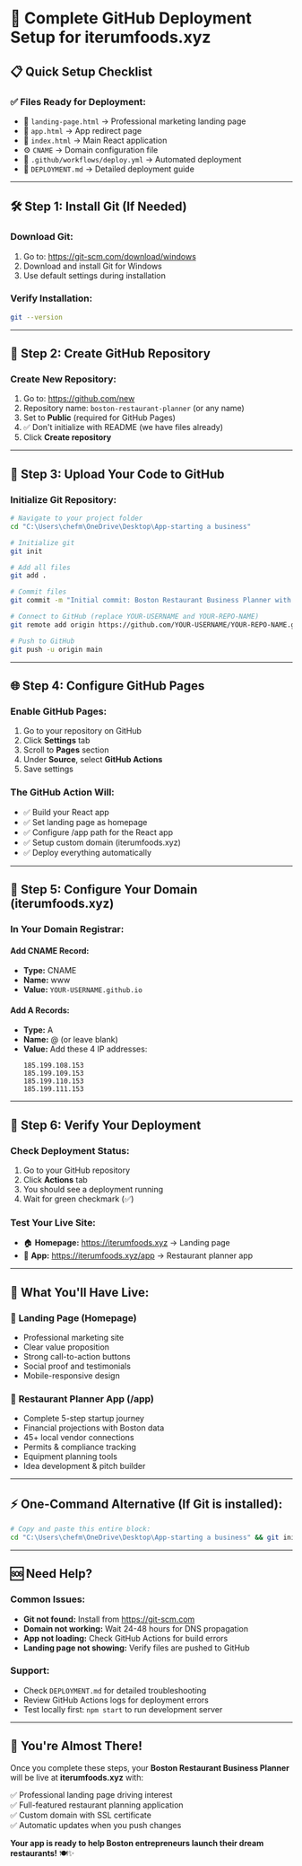 # 🚀 Complete GitHub Deployment Setup for iterumfoods.xyz

## 📋 **Quick Setup Checklist**

### ✅ **Files Ready for Deployment:**
- 🎯 `landing-page.html` → Professional marketing landing page
- 🚀 `app.html` → App redirect page  
- 📱 `index.html` → Main React application
- ⚙️ `CNAME` → Domain configuration file
- 🔧 `.github/workflows/deploy.yml` → Automated deployment
- 📖 `DEPLOYMENT.md` → Detailed deployment guide

---

## 🛠️ **Step 1: Install Git (If Needed)**

### **Download Git:**
1. Go to: https://git-scm.com/download/windows
2. Download and install Git for Windows
3. Use default settings during installation

### **Verify Installation:**
```bash
git --version
```

---

## 📂 **Step 2: Create GitHub Repository**

### **Create New Repository:**
1. Go to: https://github.com/new
2. Repository name: `boston-restaurant-planner` (or any name)
3. Set to **Public** (required for GitHub Pages)
4. ✅ Don't initialize with README (we have files already)
5. Click **Create repository**

---

## 💾 **Step 3: Upload Your Code to GitHub**

### **Initialize Git Repository:**
```bash
# Navigate to your project folder
cd "C:\Users\chefm\OneDrive\Desktop\App-starting a business"

# Initialize git
git init

# Add all files
git add .

# Commit files
git commit -m "Initial commit: Boston Restaurant Business Planner with landing page"

# Connect to GitHub (replace YOUR-USERNAME and YOUR-REPO-NAME)
git remote add origin https://github.com/YOUR-USERNAME/YOUR-REPO-NAME.git

# Push to GitHub
git push -u origin main
```

---

## 🌐 **Step 4: Configure GitHub Pages**

### **Enable GitHub Pages:**
1. Go to your repository on GitHub
2. Click **Settings** tab
3. Scroll to **Pages** section
4. Under **Source**, select **GitHub Actions**
5. Save settings

### **The GitHub Action Will:**
- ✅ Build your React app
- ✅ Set landing page as homepage
- ✅ Configure /app path for the React app
- ✅ Setup custom domain (iterumfoods.xyz)
- ✅ Deploy everything automatically

---

## 🔗 **Step 5: Configure Your Domain (iterumfoods.xyz)**

### **In Your Domain Registrar:**

#### **Add CNAME Record:**
- **Type:** CNAME
- **Name:** www
- **Value:** `YOUR-USERNAME.github.io`

#### **Add A Records:**
- **Type:** A
- **Name:** @ (or leave blank)
- **Value:** Add these 4 IP addresses:
  ```
  185.199.108.153
  185.199.109.153
  185.199.110.153
  185.199.111.153
  ```

---

## 🎯 **Step 6: Verify Your Deployment**

### **Check Deployment Status:**
1. Go to your GitHub repository
2. Click **Actions** tab
3. You should see a deployment running
4. Wait for green checkmark (✅)

### **Test Your Live Site:**
- 🏠 **Homepage:** https://iterumfoods.xyz → Landing page
- 🚀 **App:** https://iterumfoods.xyz/app → Restaurant planner app

---

## 🎊 **What You'll Have Live:**

### 🎯 **Landing Page (Homepage)**
- Professional marketing site
- Clear value proposition
- Strong call-to-action buttons
- Social proof and testimonials
- Mobile-responsive design

### 🚀 **Restaurant Planner App (/app)**
- Complete 5-step startup journey
- Financial projections with Boston data
- 45+ local vendor connections
- Permits & compliance tracking
- Equipment planning tools
- Idea development & pitch builder

---

## ⚡ **One-Command Alternative (If Git is installed):**

```bash
# Copy and paste this entire block:
cd "C:\Users\chefm\OneDrive\Desktop\App-starting a business" && git init && git add . && git commit -m "Deploy Boston Restaurant Planner to iterumfoods.xyz" && echo "🎯 Ready! Now connect to GitHub and push your code!"
```

---

## 🆘 **Need Help?**

### **Common Issues:**
- **Git not found:** Install from https://git-scm.com
- **Domain not working:** Wait 24-48 hours for DNS propagation  
- **App not loading:** Check GitHub Actions for build errors
- **Landing page not showing:** Verify files are pushed to GitHub

### **Support:**
- Check `DEPLOYMENT.md` for detailed troubleshooting
- Review GitHub Actions logs for deployment errors
- Test locally first: `npm start` to run development server

---

## 🎉 **You're Almost There!**

Once you complete these steps, your **Boston Restaurant Business Planner** will be live at **iterumfoods.xyz** with:

✅ Professional landing page driving interest  
✅ Full-featured restaurant planning application  
✅ Custom domain with SSL certificate  
✅ Automatic updates when you push changes  

**Your app is ready to help Boston entrepreneurs launch their dream restaurants!** 🍽️✨